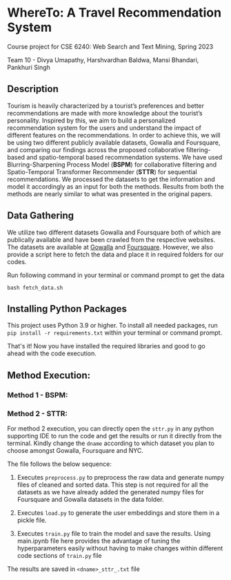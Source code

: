 # WhereTo: A Travel Recommendation System
Course project for CSE 6240: Web Search and Text Mining, Spring 2023

Team 10 - Divya Umapathy, Harshvardhan Baldwa, Mansi Bhandari, Pankhuri Singh

## Description

Tourism is heavily characterized by a tourist’s preferences and better recommendations are made with more knowledge about the tourist’s personality. Inspired by this, we aim to build a personalized recommendation system for the users and understand the impact of different features on the recommendations. In order to achieve this, we will be using two different publicly available datasets, Gowalla and Foursquare, and comparing our findings across the proposed collaborative filtering-based and spatio-temporal based recommendation systems. We have used Blurring-Sharpening Process Model (**BSPM**) for collaborative filtering and Spatio-Temporal Transformer Recommender (**STTR**) for sequential recommendations. We processed the datasets to get the information and model it accordingly as an input for both the methods. Results from both the methods are nearly similar to what was presented in the original papers.

## Data Gathering
We utilize two different datasets Gowalla and Foursquare both of which are publically available and have been crawled from the respective websites. The datasets are available at [Gowalla](http://snap.stanford.edu/data/loc-gowalla.html) and [Foursquare](https://sites.google.com/site/yangdingqi/home/foursquare-dataset#h.p_7rmPjnwFGIx9). However, we also provide a script here to fetch the data and place it in required folders for our codes.

Run following command in your terminal or command prompt to get the data
```
bash fetch_data.sh
```

## Installing Python Packages
This project uses Python 3.9 or higher. To install all needed packages, run `pip install -r requirements.txt` within your terminal or command prompt.

That's it! Now you have installed the required libraries and good to go ahead with the code execution.

## Method Execution:

### Method 1 - BSPM:


### Method 2 - STTR: 

For method 2 execution, you can directly open the `sttr.py` in any python supporting IDE to run the code and get the results or run it directly from the terminal. Kindly change the `dname` according to which dataset you plan to choose amongst Gowalla, Foursquare and NYC.

The file follows the below sequence:

1. Executes `preprocess.py` to preprocess the raw data and generate numpy files of cleaned and sorted data. This step is not required for all the datasets as we have already added the generated numpy files for Foursquare and Gowalla datasets in the data folder.

2. Executes `load.py` to generate the user embeddings and store them in a pickle file. 

3. Executes `train.py` file to train the model and save the results. Using main.ipynb file here provides the advantage of tuning the hyperparameters easily without having to make changes within different code sections of `train.py` file

The results are saved in `<dname>_sttr_.txt` file